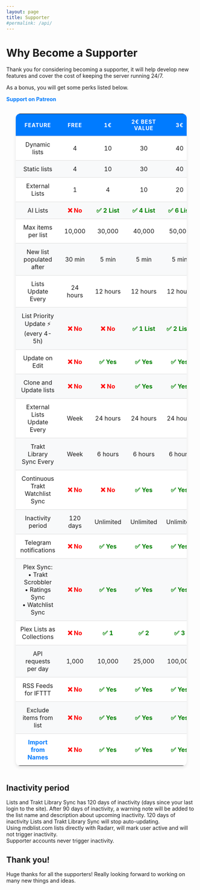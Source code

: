 ```yaml
---
layout: page
title: Supporter
#permalink: /api/
---
```


# Why Become a Supporter

Thank you for considering becoming a supporter, it will help develop new features and cover the cost of keeping the server running 24/7.

As a bonus, you will get some perks listed below.

[Support on Patreon](https://www.patreon.com/mdblist)

<html lang="en">
<head>
    <style>
.table-container {
            display: flex;
            justify-content: center;
            overflow-x: auto;
        }
        table {
            width: 90%;
            max-width: 1000px;
            border-collapse: collapse;
            background: white;
            border-radius: 12px;
            overflow: hidden;
            box-shadow: 0 4px 8px rgba(0, 0, 0, 0.1);
        }
        th, td {
            padding: 12px;
            border-bottom: 1px solid #ddd;
            text-align: center;
        }
        th {
            background-color: #007bff;
            color: white;
            text-transform: uppercase;
            font-size: 14px;
            letter-spacing: 1px;
        }
        tr:last-child td {
            border-bottom: none;
        }
        tr:nth-child(even) {
            background-color: #f8f9fa;
        }
        tr:hover {
            background-color: #e2e6ea;
            transition: background 0.3s ease-in-out;
        }
        .yes { color: green; font-weight: bold; }
        .no { color: red; font-weight: bold; }
        a {
            text-decoration: none;
            color: #007bff;
            font-weight: bold;
        }

.badge {
    display: inline-block;
    background: #ffc107;
    color: #212529;
    font-size: 10px;
    font-weight: bold;
    padding: 2px 6px;
    border-radius: 4px;
    margin-left: 5px;
    text-transform: uppercase;
}        
    </style>
</head>
<body>

<div class="table-container">
    <table>
        <thead>
            <tr>
                <th>Feature</th>
                <th>Free</th>
                <th>1€</th>
                <th>2€ <span class="badge">Best Value</span></th>                
                <th>3€</th>
                <th>5€ VIP</th>
            </tr>
        </thead>
        <tbody>
            <tr>
                <td>Dynamic lists</td>
                <td>4</td>
                <td>10</td>
                <td>30</td>
                <td>40</td>
                <td>60</td>
            </tr>
            <tr>
                <td>Static lists</td>
                <td>4</td>
                <td>10</td>
                <td>30</td>
                <td>40</td>
                <td>60</td>
            </tr>
            <tr>
                <td>External Lists</td>
                <td>1</td>
                <td>4</td>
                <td>10</td>
                <td>20</td>
                <td>30</td>
            </tr>
            <tr>
                <td>AI Lists</td>
                <td class="no">❌ No</td>
                <td class="yes">✅ 2 List</td>
                <td class="yes">✅ 4 List</td>
                <td class="yes">✅ 6 List</td>
                <td class="yes">✅ 8 List</td>
            </tr>
            <tr>
                <td>Max items per list</td>
                <td>10,000</td>
                <td>30,000</td>
                <td>40,000</td>
                <td>50,000</td>
                <td>70,000</td>
            </tr>
            <tr>
                <td>New list populated after</td>
                <td>30 min</td>
                <td>5 min</td>
                <td>5 min</td>
                <td>5 min</td>
                <td>5 min</td>
            </tr>
            <tr>
                <td>Lists Update Every</td>
                <td>24 hours</td>
                <td>12 hours</td>
                <td>12 hours</td>
                <td>12 hours</td>
                <td>12 hours</td>
            </tr>
            <tr>
                <td>List Priority Update ⚡ (every 4-5h)</td>
                <td class="no">❌ No</td>
                <td class="no">❌ No</td>
                <td class="yes">✅ 1 List</td>
                <td class="yes">✅ 2 Lists</td>
                <td class="yes">✅ 3 Lists</td>
            </tr>
            <tr>
                <td>Update on Edit</td>
                <td class="no">❌ No</td>
                <td class="yes">✅ Yes</td>
                <td class="yes">✅ Yes</td>
                <td class="yes">✅ Yes</td>
                <td class="yes">✅ Yes</td>
            </tr>
            <tr>
                <td>Clone and Update lists</td>
                <td class="no">❌ No</td>
                <td class="no">❌ No</td>
                <td class="yes">✅ Yes</td>
                <td class="yes">✅ Yes</td>
                <td class="yes">✅ Yes</td>
            </tr>
            <tr>
                <td>External Lists Update Every</td>
                <td>Week</td>
                <td>24 hours</td>
                <td>24 hours</td>
                <td>24 hours</td>
                <td>24 hours</td>
            </tr>
            <tr>
                <td>Trakt Library Sync Every</td>
                <td>Week</td>
                <td>6 hours</td>
                <td>6 hours</td>
                <td>6 hours</td>
                <td>6 hours</td>
            </tr>
            <tr>
                <td>Continuous Trakt Watchlist Sync</td>
                <td class="no">❌ No</td>
                <td class="no">❌ No</td>
                <td class="yes">✅ Yes</td>
                <td class="yes">✅ Yes</td>
                <td class="yes">✅ Yes</td>
            </tr>            
            <tr>
                <td>Inactivity period</td>
                <td>120 days</td>
                <td>Unlimited</td>
                <td>Unlimited</td>
                <td>Unlimited</td>
                <td>Unlimited</td>
            </tr>
            <tr>
                <td>Telegram notifications</td>
                <td class="no">❌ No</td>
                <td class="yes">✅ Yes</td>
                <td class="yes">✅ Yes</td>
                <td class="yes">✅ Yes</td>
                <td class="yes">✅ Yes</td>
            </tr>
            <tr>
                <td>
                    Plex Sync:<br>
                    • Trakt Scrobbler<br>
                    • Ratings Sync<br>
                    • Watchlist Sync
                </td>
                <td class="no">❌ No</td>
                <td class="yes">✅ Yes</td>
                <td class="yes">✅ Yes</td>
                <td class="yes">✅ Yes</td>
                <td class="yes">✅ Yes</td>
            </tr>
            <tr>
                <td>Plex Lists as Collections</td>
                <td class="no">❌ No</td>
                <td class="yes">✅ 1</td>
                <td class="yes">✅ 2</td>
                <td class="yes">✅ 3</td>
                <td class="yes">✅ 4</td>
            </tr>
            <tr>
                <td>API requests per day</td>
                <td>1,000</td>
                <td>10,000</td>
                <td>25,000</td>
                <td>100,000</td>
                <td>250,000</td>
            </tr>
            <tr>
                <td>RSS Feeds for IFTTT</td>
                <td class="no">❌ No</td>
                <td class="yes">✅ Yes</td>
                <td class="yes">✅ Yes</td>
                <td class="yes">✅ Yes</td>
                <td class="yes">✅ Yes</td>
            </tr>
            <tr>
                <td>Exclude items from list</td>
                <td class="no">❌ No</td>
                <td class="yes">✅ Yes</td>
                <td class="yes">✅ Yes</td>
                <td class="yes">✅ Yes</td>
                <td class="yes">✅ Yes</td>
            </tr>
            <tr>
                <td><a href="import_from_names">Import from Names</a></td>
                <td class="no">❌ No</td>
                <td class="yes">✅ Yes</td>
                <td class="yes">✅ Yes</td>
                <td class="yes">✅ Yes</td>
                <td class="yes">✅ Yes</td>
            </tr>
        </tbody>
    </table>
</div>
</body>
</html>


## Inactivity period
Lists and Trakt Library Sync has 120 days of inactivity (days since your last login to the site). After 90 days of inactivity, a warning note will be added to the list name and description about upcoming inactivity. 120 days of inactivity Lists and Trakt Library Sync will stop auto-updating.  
Using mdblist.com lists directly with Radarr, will mark user active and will not trigger inactivity.  
Supporter accounts never trigger inactivity.

## Thank you!

Huge thanks for all the supporters! Really looking forward to working on many new things and ideas.